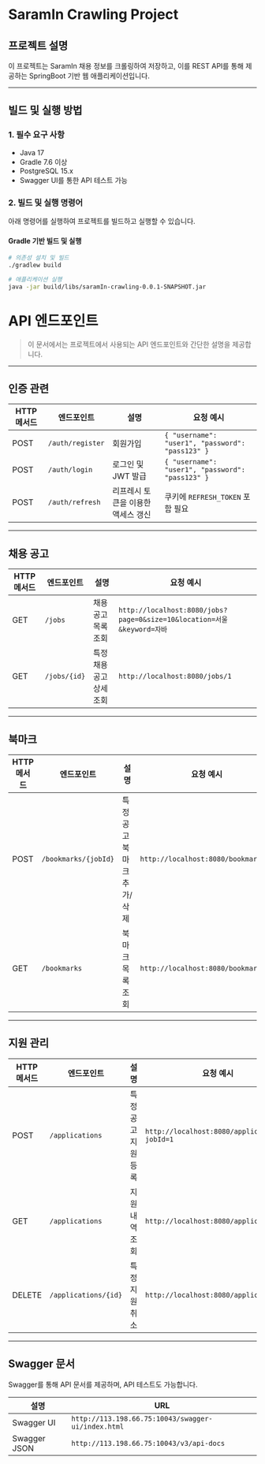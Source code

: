# SaramIn Crawling Project

## 프로젝트 설명
이 프로젝트는 SaramIn 채용 정보를 크롤링하여 저장하고, 이를 REST API를 통해 제공하는 SpringBoot 기반 웹 애플리케이션입니다.

---

## 빌드 및 실행 방법

### 1. 필수 요구 사항
- Java 17
- Gradle 7.6 이상
- PostgreSQL 15.x
- Swagger UI를 통한 API 테스트 가능

### 2. 빌드 및 실행 명령어
아래 명령어를 실행하여 프로젝트를 빌드하고 실행할 수 있습니다.

#### Gradle 기반 빌드 및 실행
```bash
# 의존성 설치 및 빌드
./gradlew build

# 애플리케이션 실행
java -jar build/libs/saramIn-crawling-0.0.1-SNAPSHOT.jar

```
# **API 엔드포인트**

> 이 문서에서는 프로젝트에서 사용되는 API 엔드포인트와 간단한 설명을 제공합니다.

---

## **인증 관련**

| HTTP 메서드 | 엔드포인트        | 설명                              | 요청 예시                            |
|-------------|-------------------|-----------------------------------|---------------------------------------|
| POST        | `/auth/register` | 회원가입                         | `{ "username": "user1", "password": "pass123" }` |
| POST        | `/auth/login`    | 로그인 및 JWT 발급                | `{ "username": "user1", "password": "pass123" }` |
| POST        | `/auth/refresh`  | 리프레시 토큰을 이용한 액세스 갱신 | 쿠키에 `REFRESH_TOKEN` 포함 필요       |

---

## **채용 공고**

| HTTP 메서드 | 엔드포인트        | 설명                      | 요청 예시                                                              |
|-------------|-------------------|---------------------------|--------------------------------------------------------------------|
| GET         | `/jobs`          | 채용 공고 목록 조회       | `http://localhost:8080/jobs?page=0&size=10&location=서울&keyword=자바` |
| GET         | `/jobs/{id}`     | 특정 채용 공고 상세 조회  | `http://localhost:8080/jobs/1`                                     |

---

## **북마크**

| HTTP 메서드 | 엔드포인트               | 설명                      | 요청 예시                           |
|-------------|--------------------------|---------------------------|-------------------------------------|
| POST        | `/bookmarks/{jobId}`     | 특정 공고 북마크 추가/삭제 | `http://localhost:8080/bookmarks/1` |
| GET         | `/bookmarks`            | 북마크 목록 조회           | `http://localhost:8080/bookmarks`  |

---

## **지원 관리**

| HTTP 메서드 | 엔드포인트              | 설명                          | 요청 예시                                |
|-------------|-------------------------|-------------------------------|------------------------------------------|
| POST        | `/applications`        | 특정 공고 지원 등록           | `http://localhost:8080/applications?jobId=1` |
| GET         | `/applications`        | 지원 내역 조회                | `http://localhost:8080/applications`    |
| DELETE      | `/applications/{id}`   | 특정 지원 취소                | `http://localhost:8080/applications/1`  |

---

## **Swagger 문서**
Swagger를 통해 API 문서를 제공하며, API 테스트도 가능합니다.

| 설명       | URL                                                |
|------------|----------------------------------------------------|
| Swagger UI | `http://113.198.66.75:10043/swagger-ui/index.html` |
| Swagger JSON | `http://113.198.66.75:10043/v3/api-docs`                |
